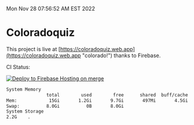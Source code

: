 Mon Nov 28 07:56:52 AM EST 2022

# Coloradoquiz


This project is live at [https://coloradoquiz.web.app](https://coloradoquiz.web.app "colorado!") thanks to Firebase.

CI Status: 

[![Deploy to Firebase Hosting on merge](https://github.com/teamkushal/coloradoquiz/actions/workflows/firebase-hosting-merge.yml/badge.svg)](https://github.com/teamkushal/coloradoquiz/actions/workflows/firebase-hosting-merge.yml)

```bash
System Memory
               total        used        free      shared  buff/cache   available
Mem:            15Gi       1.2Gi       9.7Gi       497Mi       4.5Gi        13Gi
Swap:          8.0Gi          0B       8.0Gi
System Storage
2.2G	.
```
```bash
